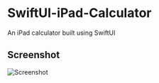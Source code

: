 # SwiftUI-iPad-Calculator
An iPad calculator built using SwiftUI

## Screenshot
![Screenshot](/screenshots/ipad)
